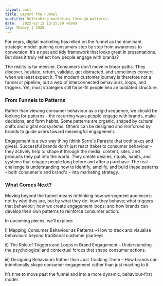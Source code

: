 ```yaml
---
layout: post
title: Beyond the Funnel
subtitle: Rethinking marketing through patterns.
date:   2025-02-15 13:25:00 +0000
tag: Theory | 2025
---
```


For years, digital marketing has relied on the funnel as the dominant strategic model: guiding consumers step by step from awareness to conversion. It’s a neat and tidy framework that looks great in presentations. But does it truly reflect how people engage with brands?

The reality is far messier. Consumers don’t move in linear paths. They discover, hesitate, return, validate, get distracted, and sometimes convert when we least expect it. The modern customer journey is therefore not a funnel or pipeline, but a web of interconnected behaviours, loops, and triggers. Yet, most strategies still force-fit people into an outdated structure.


### From Funnels to Patterns

Rather than viewing consumer behaviour as a rigid sequence, we should be looking for patterns - the recurring ways people engage with brands, make decisions, and form habits. Some patterns are organic, shaped by cultural shifts and digital ecosystems. Others can be designed and reinforced by brands to guide users toward meaningful engagement.

Engagement is a two way thing (think [Serre's Parasite](https://www.upress.umn.edu/9780816648818/the-parasite/]) that both takes and gives). Successful brands don’t just react (take) to consumer behaviour - they actively help to shape it through the media, content, sites, and products they put into the world. They create desires, rituals, habits, and systems that engage people long before and after a purchase. The real challenge is understanding how to identify, amplify, and build these patterns - both consumer's and brand's - into marketing strategy.


### What Comes Next?

Moving beyond the funnel means rethinking how we segment audiences: not by who they are, but by what they do: how they behave; what triggers that behaviour; how we create engagement loops; and how brands can develop their own patterns to reinforce consumer action.

In upcoming pieces, we’ll explore:

i) Mapping Consumer Behaviour as Patterns – How to track and visualise behaviours beyond traditional customer journeys.

ii) The Role of Triggers and Loops in Brand Engagement – Understanding the psychological and contextual forces that shape consumer actions.

iii) Designing Behaviours Rather than Just Tracking Them – How brands can intentionally shape consumer engagement rather than just reacting to it.

It’s time to move past the funnel and into a more dynamic, behaviour-first model.
